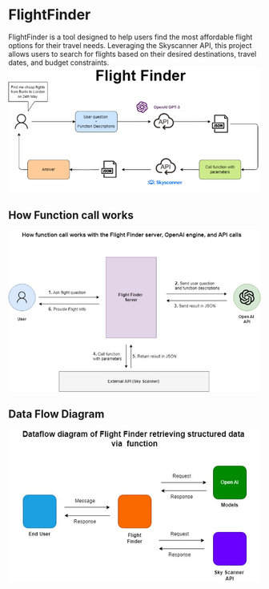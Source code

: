 # FlightFinder
FlightFinder is a tool designed to help users find the most affordable flight options for their travel needs. Leveraging the Skyscanner API, this project allows users to search for flights based on their desired destinations, travel dates, and budget constraints. 
![Function call](/images/thesis-chatbot-flight-finder.drawio.png)

## How Function call works
![Function call](/images/flight-finder-Page-2.jpg)

## Data Flow Diagram
![Data Flow Diagram](/images/flight-finder-Page-1.jpg)
